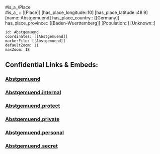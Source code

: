﻿---
location: [48.9,10] 
mapzoom: [7,12] 
mapmarker: city 
type: City
tags:
- geo/City


SpocWebEntityId: 28658
isDeleted: false
confidential: public

---
#is_a_/Place  
#is_a_ :: [[Place]] 
[has_place_longitude::10] 
[has_place_latitude::48.9] 
[name::Abstgemuend] 
has_place_country:: [[Germany]]  
has_place_province:: [[Baden-Wuerttemberg]] 
[Population::] 
[Unknown::] 


```leaflet
id: Abstgemuend
coordinates: [[Abstgemuend]] 
markerFile: [[Abstgemuend]] 
defaultZoom: 11 
maxZoom: 18
```


## Confidential Links & Embeds: 

### [Abstgemuend](/_public/Earth/Continent/Europe/Europe~Central/Germany/Germany~West/Baden-Wuerttemberg/counties~BW/Ostalbkreis/cities~Ostalbkreis/Abtsgmünd/City/Abstgemuend.md) 

### [Abstgemuend.internal](/_internal/Earth/Continent/Europe/Europe~Central/Germany/Germany~West/Baden-Wuerttemberg/counties~BW/Ostalbkreis/cities~Ostalbkreis/Abtsgmünd/City/Abstgemuend.internal.md) 

### [Abstgemuend.protect](/_protect/Earth/Continent/Europe/Europe~Central/Germany/Germany~West/Baden-Wuerttemberg/counties~BW/Ostalbkreis/cities~Ostalbkreis/Abtsgmünd/City/Abstgemuend.protect.md) 

### [Abstgemuend.private](/_private/Earth/Continent/Europe/Europe~Central/Germany/Germany~West/Baden-Wuerttemberg/counties~BW/Ostalbkreis/cities~Ostalbkreis/Abtsgmünd/City/Abstgemuend.private.md) 

### [Abstgemuend.personal](/_personal/Earth/Continent/Europe/Europe~Central/Germany/Germany~West/Baden-Wuerttemberg/counties~BW/Ostalbkreis/cities~Ostalbkreis/Abtsgmünd/City/Abstgemuend.personal.md) 

### [Abstgemuend.secret](/_secret/Earth/Continent/Europe/Europe~Central/Germany/Germany~West/Baden-Wuerttemberg/counties~BW/Ostalbkreis/cities~Ostalbkreis/Abtsgmünd/City/Abstgemuend.secret.md) 
